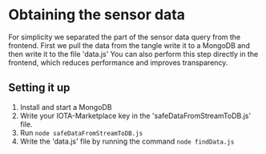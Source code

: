 # Obtaining the sensor data
For simplicity we separated the part of the sensor data query from the frontend. 
First we pull the data from the tangle write it to a MongoDB and then write it to the file 'data.js'
You can also perform this step directly in the frontend, which reduces performance and improves transparency.

## Setting it up
1. Install and start a MongoDB
2. Write your IOTA-Marketplace key in the 'safeDataFromStreamToDB.js' file.
3. Run ```node safeDataFromStreamToDB.js```
4. Write the 'data.js' file by running the command ```node findData.js```
